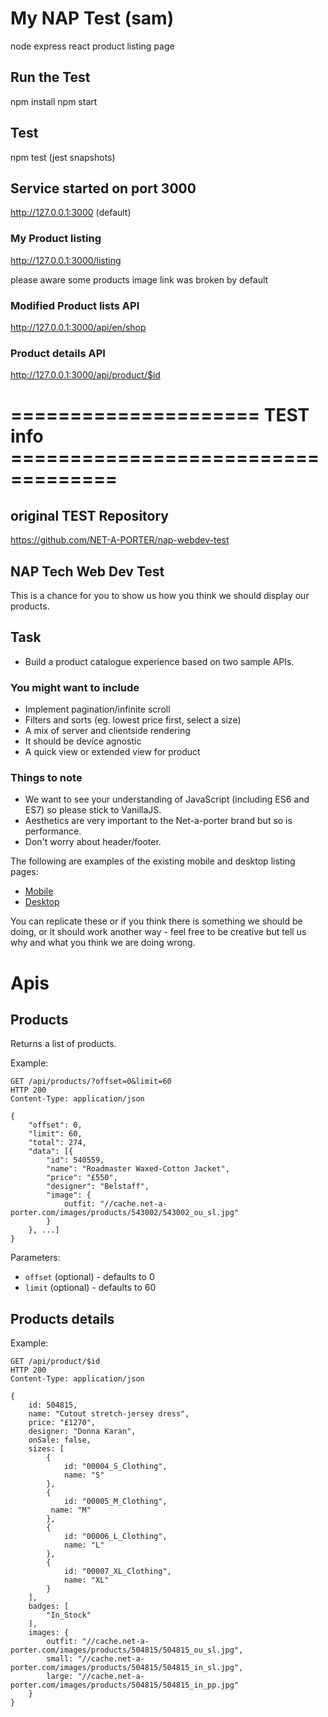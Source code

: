 # My NAP Test (sam)

node express react product listing page

## Run the Test

npm install
npm start

## Test
npm test    (jest snapshots)

## Service started on port 3000

http://127.0.0.1:3000  (default)

### My Product listing

http://127.0.0.1:3000/listing

please aware some products image link was broken by default

### Modified Product lists API

http://127.0.0.1:3000/api/en/shop

### Product details API

http://127.0.0.1:3000/api/product/$id




# ===================== TEST info ===================================

## original TEST Repository

https://github.com/NET-A-PORTER/nap-webdev-test

## NAP Tech Web Dev Test

This is a chance for you to show us how you think we should display our products.

## Task

* Build a product catalogue experience based on two sample APIs.

### You might want to include

* Implement pagination/infinite scroll
* Filters and sorts (eg. lowest price first, select a size)
* A mix of server and clientside rendering
* It should be device agnostic
* A quick view or extended view for product

### Things to note

* We want to see your understanding of JavaScript (including ES6 and ES7) so please stick to VanillaJS.
* Aesthetics are very important to the Net-a-porter brand but so is performance.
* Don't worry about header/footer.

The following are examples of the existing mobile and desktop listing pages:

* [Mobile](public/images/mobile.jpg)
* [Desktop](public/images/desktop.jpg)

You can replicate these or if you think there is something we should be doing, or it should work another way - feel free to be creative but tell us why and what you think we are doing wrong.



# Apis

## Products

Returns a list of products.

Example:

```
GET /api/products/?offset=0&limit=60
HTTP 200
Content-Type: application/json

{
    "offset": 0,
    "limit": 60,
    "total": 274,
    "data": [{
        "id": 540559,
        "name": "Roadmaster Waxed-Cotton Jacket",
        "price": "£550",
        "designer": "Belstaff",
        "image": {
            outfit: "//cache.net-a-porter.com/images/products/543002/543002_ou_sl.jpg"
        }
    }, ...]
}
```

Parameters:

* `offset` (optional) - defaults to 0
* `limit` (optional) - defaults to 60

## Products details

Example:

```
GET /api/product/$id
HTTP 200
Content-Type: application/json

{
    id: 504815,
    name: "Cutout stretch-jersey dress",
    price: "£1270",
    designer: "Donna Karan",
    onSale: false,
    sizes: [
        {
            id: "00004_S_Clothing",
            name: "S"
        },
        {
            id: "00005_M_Clothing",
         name: "M"
        },
        {
            id: "00006_L_Clothing",
            name: "L"
        },
        {
            id: "00007_XL_Clothing",
            name: "XL"
        }
    ],
    badges: [
        "In_Stock"
    ],
    images: {
        outfit: "//cache.net-a-porter.com/images/products/504815/504815_ou_sl.jpg",
        small: "//cache.net-a-porter.com/images/products/504815/504815_in_sl.jpg",
        large: "//cache.net-a-porter.com/images/products/504815/504815_in_pp.jpg"
    }
}
```
